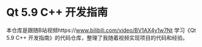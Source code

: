 # Qt 5.9 C++ 开发指南

本仓库是跟随B站视频https://www.bilibili.com/video/BV1AX4y1w7Nt 学习《Qt 5.9 C++ 开发指南》的代码仓库，整理了我随着视频实现项目的代码和经验。
